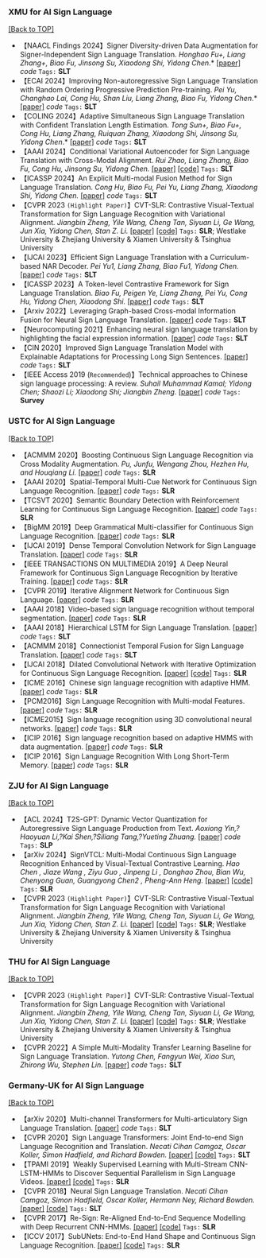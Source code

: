 ### XMU for AI Sign Language <a name='sl_paper_xmu'></a>
[[Back to TOP]](#table-of-content)
- 【NAACL Findings 2024】Signer Diversity-driven Data Augmentation for Signer-Independent Sign Language Translation. *Honghao Fu+, Liang Zhang+, Biao Fu, Jinsong Su, Xiaodong Shi, Yidong Chen*.* [[paper]](https://aclanthology.org/2024.findings-naacl.140/) *code* `Tags:` **SLT**
- 【ECAI 2024】Improving Non-autoregressive Sign Language Translation with Random Ordering Progressive Prediction Pre-training. *Pei Yu, Changhao Lai, Cong Hu, Shan Liu, Liang Zhang, Biao Fu, Yidong Chen*.* [[paper]](nan) *code* `Tags:` **SLT**
- 【COLING 2024】Adaptive Simultaneous Sign Language Translation with Confident Translation Length Estimation. *Tong Sun+, Biao Fu+, Cong Hu, Liang Zhang, Ruiquan Zhang, Xiaodong Shi, Jinsong Su, Yidong Chen*.* [[paper]](https://aclanthology.org/2024.lrec-main.34.pdf) *code* `Tags:` **SLT**
- 【AAAI 2024】Conditional Variational Autoencoder for Sign Language Translation with Cross-Modal Alignment. *Rui Zhao, Liang Zhang, Biao Fu, Cong Hu, Jinsong Su, Yidong Chen.* [[paper]](https://arxiv.org/abs/2312.15645) [[code]](https://github.com/rzhao-zhsq/CV-SLT) `Tags:` **SLT**
- 【ICASSP 2024】An Explicit Multi-modal Fusion Method for Sign Language Translation. *Cong Hu, Biao Fu, Pei Yu, Liang Zhang, Xiaodong Shi, Yidong Chen.* [[paper]](https://www.researchgate.net/publication/379816939_An_Explicit_Multi-Modal_Fusion_Method_for_Sign_Language_Translation) *code* `Tags:` **SLT**
- 【CVPR 2023 `(Highlight Paper)`】CVT-SLR: Contrastive Visual-Textual Transformation for Sign Language Recognition with Variational Alignment. *Jiangbin Zheng, Yile Wang, Cheng Tan, Siyuan Li, Ge Wang, Jun Xia, Yidong Chen, Stan Z. Li.* [[paper]](https://openaccess.thecvf.com/content/CVPR2023/html/Zheng_CVT-SLR_Contrastive_Visual-Textual_Transformation_for_Sign_Language_Recognition_With_Variational_CVPR_2023_paper.html) [[code]](https://github.com/binbinjiang/CVT-SLR) `Tags:` **SLR**; Westlake University & Zhejiang University & Xiamen University & Tsinghua University
- 【IJCAI 2023】Efficient Sign Language Translation with a Curriculum-based NAR Decoder. *Pei Yu1, Liang Zhang, Biao Fu1, Yidong Chen.* [[paper]](https://www.ijcai.org/proceedings/2023/0584.pdf) *code* `Tags:` **SLT**
- 【ICASSP 2023】A Token-level Contrastive Framework for Sign Language Translation. *Biao Fu, Peigen Ye, Liang Zhang, Pei Yu, Cong Hu, Yidong Chen, Xiaodong Shi.* [[paper]](https://arxiv.org/pdf/2204.04916.pdf) *code* `Tags:` **SLT**
- 【Arxiv 2022】Leveraging Graph-based Cross-modal Information Fusion for Neural Sign Language Translation. [[paper]](https://arxiv.org/pdf/2211.00526.pdf) *code* `Tags:` **SLT**
- 【Neurocomputing 2021】Enhancing neural sign language translation by highlighting the facial expression information. [[paper]](https://www.sciencedirect.com/science/article/abs/pii/S0925231221012698) *code* `Tags:` **SLT**
- 【CIN 2020】Improved Sign Language Translation Model with Explainable Adaptations for Processing Long Sign Sentences. [[paper]](https://www.hindawi.com/journals/cin/2020/8816125/) *code* `Tags:` **SLT**
- 【IEEE Access 2019 (`Recommended`)】Technical approaches to Chinese sign language processing: A review. *Suhail Muhammad Kamal; Yidong Chen; Shaozi Li; Xiaodong Shi; Jiangbin Zheng.* [[paper]](https://ieeexplore.ieee.org/stamp/stamp.jsp?arnumber=8764391) *code* `Tags:` **Survey**

### USTC for AI Sign Language <a name='sl_paper_ustc'></a>
[[Back to TOP]](#table-of-content)
- 【ACMMM 2020】Boosting Continuous Sign Language Recognition via Cross Modality Augmentation. *Pu, Junfu, Wengang Zhou, Hezhen Hu, and Houqiang Li.* [[paper]](https://arxiv.org/pdf/2010.05264.pdf) *code* `Tags:` **SLR**
- 【AAAI 2020】Spatial-Temporal Multi-Cue Network for Continuous Sign Language Recognition. [[paper]](https://arxiv.org/pdf/2002.03187.pdf) *code* `Tags:` **SLR**
- 【TCSVT 2020】Semantic Boundary Detection with Reinforcement Learning for Continuous Sign Language Recognition. [[paper]](https://ieeexplore.ieee.org/stamp/stamp.jsp?tp=&arnumber=9106402) *code* `Tags:` **SLR**
- 【BigMM 2019】Deep Grammatical Multi-classifier for Continuous Sign Language Recognition. [[paper]](https://ieeexplore.ieee.org/stamp/stamp.jsp?tp=&arnumber=8919458) *code* `Tags:` **SLR**
- 【IJCAI 2019】Dense Temporal Convolution Network for Sign Language Translation. [[paper]](https://www.ijcai.org/Proceedings/2019/0105.pdf) *code* `Tags:` **SLR**
- 【IEEE TRANSACTIONS ON MULTIMEDIA 2019】A Deep Neural Framework for Continuous Sign Language Recognition by Iterative Training. [[paper]](https://ieeexplore.ieee.org/stamp/stamp.jsp?tp=&arnumber=8598757&tag=1) *code* `Tags:` **SLR**
- 【CVPR 2019】Iterative Alignment Network for Continuous Sign Language. [[paper]](http://openaccess.thecvf.com/content_CVPR_2019/papers/Pu_Iterative_Alignment_Network_for_Continuous_Sign_Language_Recognition_CVPR_2019_paper.pdf) *code* `Tags:` **SLR**
- 【AAAI 2018】Video-based sign language recognition without temporal segmentation. [[paper]](https://arxiv.org/pdf/1801.10111.pdf) *code* `Tags:` **SLR**
- 【AAAI 2018】Hierarchical LSTM for Sign Language Translation. [[paper]](https://pdfs.semanticscholar.org/d44c/20c48e764a546d00b9155a56b171b0dc04bc.pdf) *code* `Tags:` **SLT**
- 【ACMMM 2018】Connectionist Temporal Fusion for Sign Language Translation. [[paper]](https://dl.acm.org/doi/pdf/10.1145/3240508.3240671) *code* `Tags:` **SLT**
- 【IJCAI 2018】Dilated Convolutional Network with Iterative Optimization for Continuous Sign Language Recognition. [[paper]](https://www.ijcai.org/Proceedings/2018/0123.pdf) [[code]](https://github.com/ustc-slr/DilatedSLR) `Tags:` **SLR**
- 【ICME 2016】Chinese sign language recognition with adaptive HMM. [[paper]](https://ieeexplore.ieee.org/stamp/stamp.jsp?tp=&arnumber=7552950) *code* `Tags:` **SLR**
- 【PCM2016】Sign Language Recognition with Multi-modal Features. [[paper]](https://link.springer.com/chapter/10.1007/978-3-319-48896-7_25) *code* `Tags:` **SLR**
- 【ICME2015】Sign language recognition using 3D convolutional neural networks. [[paper]](https://ieeexplore.ieee.org/stamp/stamp.jsp?tp=&arnumber=7177428) *code* `Tags:` **SLR**
- 【ICIP 2016】Sign language recognition based on adaptive HMMS with data augmentation. [[paper]](https://ieeexplore.ieee.org/stamp/stamp.jsp?tp=&arnumber=7532885) *code* `Tags:` **SLR**
- 【ICIP 2016】Sign Language Recognition With Long Short-Term Memory. [[paper]](https://ieeexplore.ieee.org/stamp/stamp.jsp?arnumber=7532884) *code* `Tags:` **SLR**

### ZJU for AI Sign Language <a name='sl_paper_zju'></a>
[[Back to TOP]](#table-of-content)
- 【ACL 2024】T2S-GPT: Dynamic Vector Quantization for Autoregressive Sign Language Production from Text. *Aoxiong Yin,?Haoyuan Li,?Kai Shen,?Siliang Tang,?Yueting Zhuang.* [[paper]](https://arxiv.org/abs/2406.07119) *code* `Tags:` **SLP**
- 【arXiv 2024】SignVTCL: Multi-Modal Continuous Sign Language Recognition Enhanced by Visual-Textual Contrastive Learning. *Hao Chen , Jiaze Wang , Ziyu Guo , Jinpeng Li , Donghao Zhou, Bian Wu, Chenyong Guan, Guangyong Chen2 , Pheng-Ann Heng.* [[paper]](https://browse.arxiv.org/pdf/2401.11847) [[code]](https://socialgoodai.github.io/) `Tags:` **SLR**
- 【CVPR 2023 `(Highlight Paper)`】CVT-SLR: Contrastive Visual-Textual Transformation for Sign Language Recognition with Variational Alignment. *Jiangbin Zheng, Yile Wang, Cheng Tan, Siyuan Li, Ge Wang, Jun Xia, Yidong Chen, Stan Z. Li.* [[paper]](https://openaccess.thecvf.com/content/CVPR2023/html/Zheng_CVT-SLR_Contrastive_Visual-Textual_Transformation_for_Sign_Language_Recognition_With_Variational_CVPR_2023_paper.html) [[code]](https://github.com/binbinjiang/CVT-SLR) `Tags:` **SLR**; Westlake University & Zhejiang University & Xiamen University & Tsinghua University

### THU for AI Sign Language <a name='sl_paper_thu'></a>
[[Back to TOP]](#table-of-content)
- 【CVPR 2023 `(Highlight Paper)`】CVT-SLR: Contrastive Visual-Textual Transformation for Sign Language Recognition with Variational Alignment. *Jiangbin Zheng, Yile Wang, Cheng Tan, Siyuan Li, Ge Wang, Jun Xia, Yidong Chen, Stan Z. Li.* [[paper]](https://openaccess.thecvf.com/content/CVPR2023/html/Zheng_CVT-SLR_Contrastive_Visual-Textual_Transformation_for_Sign_Language_Recognition_With_Variational_CVPR_2023_paper.html) [[code]](https://github.com/binbinjiang/CVT-SLR) `Tags:` **SLR**; Westlake University & Zhejiang University & Xiamen University & Tsinghua University
- 【CVPR 2022】A Simple Multi-Modality Transfer Learning Baseline for Sign Language Translation. *Yutong Chen, Fangyun Wei, Xiao Sun, Zhirong Wu, Stephen Lin.* [[paper]](https://arxiv.org/abs/2203.04287) *code* `Tags:` **SLT**

### Germany-UK for AI Sign Language <a name='sl_paper_germany-uk'></a>
[[Back to TOP]](#table-of-content)
- 【arXiv 2020】Multi-channel Transformers for Multi-articulatory Sign Language Translation. [[paper]](https://arxiv.org/pdf/2009.00299.pdf) *code* `Tags:` **SLT**
- 【CVPR 2020】Sign Language Transformers: Joint End-to-end Sign Language Recognition and Translation. *Necati Cihan Camgoz, Oscar Koller, Simon Hadfield, and Richard Bowden.* [[paper]](https://arxiv.org/pdf/2003.13830.pdf) [[code]](https://github.com/neccam/slt) `Tags:` **SLT**
- 【TPAMI 2019】Weakly Supervised Learning with Multi-Stream CNN-LSTM-HMMs to Discover Sequential Parallelism in Sign Language Videos. [[paper]](https://ieeexplore.ieee.org/stamp/stamp.jsp?tp=&arnumber=8691602) [[code]](https://github.com/huerlima/Re-Sign-Re-Aligned-End-to-End-Sequence-Modelling-with-Deep-Recurrent-CNN-HMMs) `Tags:` **SLR**
- 【CVPR 2018】Neural Sign Language Translation. *Necati Cihan Camgoz, Simon Hadfield, Oscar Koller, Hermann Ney, Richard Bowden.* [[paper]](http://openaccess.thecvf.com/content_cvpr_2018/papers/Camgoz_Neural_Sign_Language_CVPR_2018_paper.pdf) [[code]](https://github.com/neccam/nslt) `Tags:` **SLT**
- 【CVPR 2017】Re-Sign: Re-Aligned End-to-End Sequence Modelling with Deep Recurrent CNN-HMMs. [[paper]](https://www-i6.informatik.rwth-aachen.de/publications/download/1031/KollerOscarZargaranSepehrNeyHermann--Re-SignRe-AlignedEnd-to-EndSequenceModellingwithDeepRecurrentCNN-HMMs--2017.pdf) [[code]](https://github.com/huerlima/Re-Sign-Re-Aligned-End-to-End-Sequence-Modelling-with-Deep-Recurrent-CNN-HMMs) `Tags:` **SLR**
- 【ICCV 2017】SubUNets: End-to-End Hand Shape and Continuous Sign Language Recognition. [[paper]](http://openaccess.thecvf.com/content_ICCV_2017/papers/Camgoz_SubUNets_End-To-End_Hand_ICCV_2017_paper.pdf) [[code]](https://github.com/neccam/SubUNets) `Tags:` **SLR**

